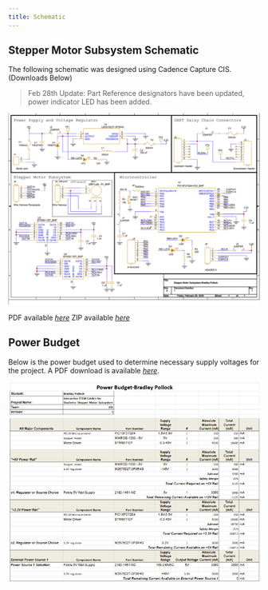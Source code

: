 ```yaml
---
title: Schematic
---
```


## Stepper Motor Subsystem Schematic
The following schematic was designed using Cadence Capture CIS. (Downloads Below)
>Feb 28th Update: Part Reference designators have been updated, power indicator LED has been added.

![Schematic Design](Schematic_Design_Feb28.png)

PDF available [*here*](BPollock_StepperSubsystem_V3.pdf)
ZIP available [*here*](BPollock_Subsystem_2.28.2025.zip)


## Power Budget
Below is the power budget used to determine necessary supply voltages for the project. A PDF download is available [*here*](budget.pdf).

![Power Budget](budget.png)

